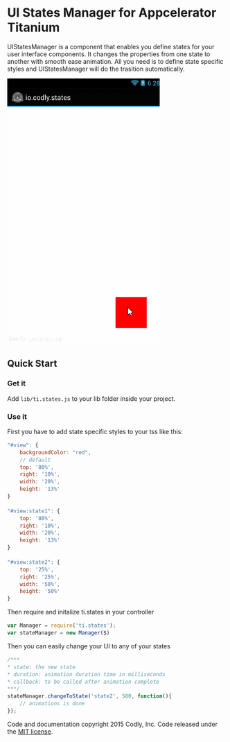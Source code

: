 # UI States Manager for Appcelerator Titanium

UIStatesManager is a component that enables you define states for your user interface components. It changes the properties from one state to another with smooth ease animation. All you need is to define state specific styles and UIStatesManager will do the trasition automatically. 


![enter image description here](https://raw.githubusercontent.com/CodlyLabs/ti.states/master/images/preview.gif)


## Quick Start

### Get it 
Add `lib/ti.states.js` to your  lib folder inside your project. 

### Use it
First you have to add state specific styles to your tss like this:

``` js
"#view": {
	backgroundColor: "red",
	// default
	top: '80%',
	right: '10%',
	width: '20%',
	height: '13%'
}

"#view:state1": {
	top: '80%',
	right: '10%',
	width: '20%',
	height: '13%'
}

"#view:state2": {
	top: '25%',
	right: '25%',
	width: '50%',
	height: '50%'
}
```

Then require and initalize ti.states in your controller
``` js
var Manager = require('ti.states');
var stateManager = new Manager($)

```

Then you can easily change your UI to any of your states

``` js
/***
* state: the new state
* duration: animation duration time in milliseconds
* callback: to be called after animation complete
***/
stateManager.changeToState('state2', 500, function(){
	// animations is done
});
```
Code and documentation copyright 2015 Codly, Inc. Code released under the [MIT license](https://github.com/CodlyLabs/ti.states/blob/master/LICENSE).

